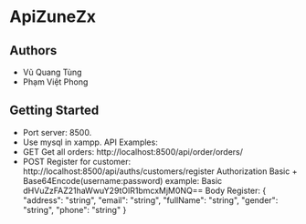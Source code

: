 # ApiZuneZx
## Authors
- Vũ Quang Tùng 
- Phạm Việt Phong
## Getting Started
- Port server: 8500.
- Use mysql in xampp.
API Examples: 
- GET Get all orders: http://localhost:8500/api/order/orders/
- POST Register for customer: http://localhost:8500/api/auths/customers/register 
Authorization Basic + Base64Encode(username:password) example: Basic dHVuZzFAZ21haWwuY29tOlR1bmcxMjM0NQ==
Body Register:
{
  "address": "string",
  "email": "string",
  "fullName": "string",
  "gender": "string",
  "phone": "string"
}
